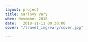```yaml
---
layout: project
title: Karlovy Vary
when: November 2018
date:   2018-11-11 00:30:00
cover: "/travel_img/vary/cover.jpg"

---
```



